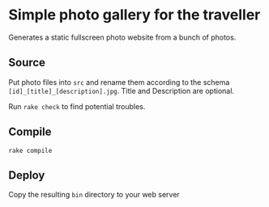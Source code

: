 # Simple photo gallery for the traveller

Generates a static fullscreen photo website from a bunch of photos.

## Source

Put photo files into ``src`` and rename them according to the schema
``[id]_[title]_[description].jpg``. Title and Description are optional.

Run ``rake check`` to find potential troubles.

## Compile

``rake compile``

## Deploy

Copy the resulting ``bin`` directory to your web server
